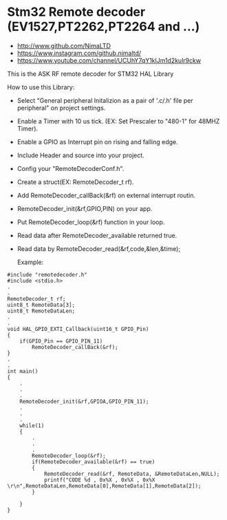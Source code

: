 # Stm32 Remote decoder (EV1527,PT2262,PT2264 and ...)

* http://www.github.com/NimaLTD   
* https://www.instagram.com/github.nimaltd/   
* https://www.youtube.com/channel/UCUhY7qY1klJm1d2kulr9ckw   

This is the ASK RF remote decoder for STM32 HAL Library  

How to use this Library:
* Select "General peripheral Initalizion as a pair of '.c/.h' file per peripheral" on project settings.   
* Enable a Timer with 10 us tick. (EX: Set Prescaler to "480-1" for 48MHZ Timer).  
* Enable a GPIO as Interrupt pin on rising and falling edge.
* Include Header and source into your project.   
* Config your "RemoteDecoderConf.h".
* Create a struct(EX: RemoteDecoder_t rf).
* Add RemoteDecoder_callBack(&rf) on external interrupt routin.
* RemoteDecoder_init(&rf,GPIO,PIN) on your app.
* Put RemoteDecoder_loop(&rf) function in your loop.
* Read data after RemoteDecoder_available returned true.
* Read data by RemoteDecoder_read(&rf,code,&len,&time);

  Example:

```
#include "remotedecoder.h"
#include <stdio.h>
.
.
RemoteDecoder_t	rf;
uint8_t	RemoteData[3];
uint8_t RemoteDataLen;
.
.
void HAL_GPIO_EXTI_Callback(uint16_t GPIO_Pin)
{
	if(GPIO_Pin == GPIO_PIN_11)
		RemoteDecoder_callBack(&rf);  
}
.
.
int main()
{
	.
	.
	.
	RemoteDecoder_init(&rf,GPIOA,GPIO_PIN_11);
	.
	.
	.
	while(1)
	{
		.
		.
		.
		RemoteDecoder_loop(&rf);
		if(RemoteDecoder_available(&rf) == true)
		{
			RemoteDecoder_read(&rf, RemoteData, &RemoteDataLen,NULL);
			printf("CODE %d , 0x%X , 0x%X , 0x%X \r\n",RemoteDataLen,RemoteData[0],RemoteData[1],RemoteData[2]);
		}
    
	}
}
```
